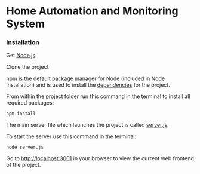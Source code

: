 # Home Automation and Monitoring System

### Installation
Get [Node.js](https://nodejs.org/en/)

Clone the project

npm is the default package manager for Node (included in Node installation) and is used to install the [dependencies]() for the project. 

From within the project folder run this command in the terminal to install all required packages:
```
npm install
``` 

The main server file which launches the project is called [server.js]().

To start the server use this command in the terminal:
```
node server.js
```

Go to [http://localhost:3001](http://localhost:3001) in your browser to view the current web frontend of the project.

